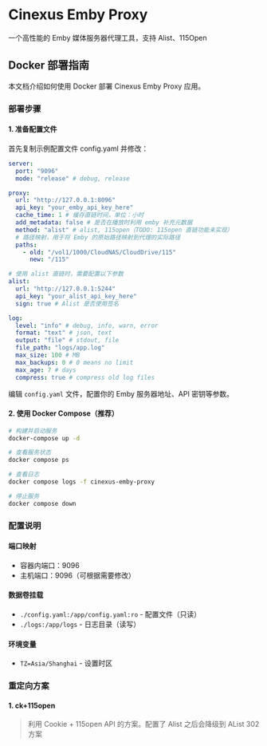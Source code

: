 # Cinexus Emby Proxy

一个高性能的 Emby 媒体服务器代理工具，支持 Alist、115Open

## Docker 部署指南

本文档介绍如何使用 Docker 部署 Cinexus Emby Proxy 应用。

### 部署步骤

#### 1. 准备配置文件

首先复制示例配置文件 config.yaml 并修改：

```yaml
server:
  port: "9096"
  mode: "release" # debug, release

proxy:
  url: "http://127.0.0.1:8096"
  api_key: "your_emby_api_key_here"
  cache_time: 1 # 缓存直链时间，单位：小时
  add_metadata: false # 是否在播放时利用 emby 补充元数据
  method: "alist" # alist, 115open（TODO: 115open 直链功能未实现）
  # 路径映射，用于将 Emby 的原始路径映射到代理的实际路径
  paths:
    - old: "/vol1/1000/CloudNAS/CloudDrive/115"
      new: "/115"

# 使用 alist 直链时，需要配置以下参数
alist:
  url: "http://127.0.0.1:5244"
  api_key: "your_alist_api_key_here"
  sign: true # Alist 是否使用签名

log:
  level: "info" # debug, info, warn, error
  format: "text" # json, text
  output: "file" # stdout, file
  file_path: "logs/app.log"
  max_size: 100 # MB
  max_backups: 0 # 0 means no limit
  max_age: 7 # days
  compress: true # compress old log files
```

编辑 `config.yaml` 文件，配置你的 Emby 服务器地址、API 密钥等参数。

#### 2. 使用 Docker Compose（推荐）

```bash
# 构建并启动服务
docker-compose up -d

# 查看服务状态
docker compose ps

# 查看日志
docker compose logs -f cinexus-emby-proxy

# 停止服务
docker compose down
```

### 配置说明

#### 端口映射

- 容器内端口：9096
- 主机端口：9096（可根据需要修改）

#### 数据卷挂载

- `./config.yaml:/app/config.yaml:ro` - 配置文件（只读）
- `./logs:/app/logs` - 日志目录（读写）

#### 环境变量

- `TZ=Asia/Shanghai` - 设置时区

### 重定向方案

#### 1. ck+115open

> 利用 Cookie + 115open API 的方案。配置了 Alist 之后会降级到 AList 302 方案
